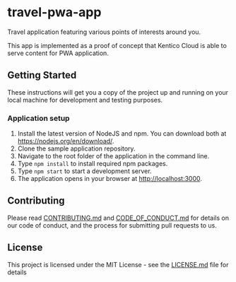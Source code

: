 # travel-pwa-app
Travel application featuring various points of interests around you.

This app is implemented as a proof of concept that Kentico Cloud is able to serve content  for PWA application.

## Getting Started

These instructions will get you a copy of the project up and running on your local machine for development and testing purposes.

### Application setup

1. Install the latest version of NodeJS and npm. You can download both at <https://nodejs.org/en/download/>.
2. Clone the sample application repository.
3. Navigate to the root folder of the application in the command line.
4. Type `npm install` to install required npm packages.
5. Type `npm start` to start a development server.
6. The application opens in your browser at <http://localhost:3000>.

## Contributing

Please read [CONTRIBUTING.md](CONTRIBUTING.md) and [CODE_OF_CONDUCT.md](CODE_OF_CONDUCT) for details on our code of conduct, and the process for submitting pull requests to us.

## License

This project is licensed under the MIT License - see the [LICENSE.md](LICENSE.md) file for details
